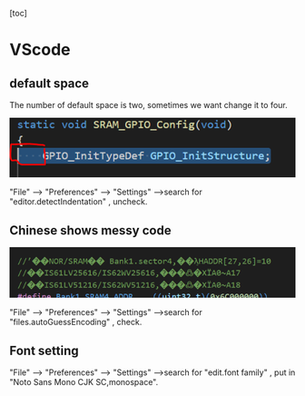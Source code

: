 [toc]

<!-- toc -->

# VScode

## default space 

The number of default space is two, sometimes we want change it to four.

![VScode_tab](./images/How_to_code/VScode_tab.PNG) 

 "File" --> "Preferences" --> "Settings" -->search for "editor.detectIndentation" , uncheck.

##  Chinese shows messy code 

 <img src="./images/How_to_code/messy code.PNG" alt="messy code" style="zoom:80%;" />

 "File" --> "Preferences" --> "Settings" -->search for "files.autoGuessEncoding" , check.

## Font setting

"File" --> "Preferences" --> "Settings" -->search for "edit.font family" , put in "Noto Sans Mono CJK SC,monospace".

